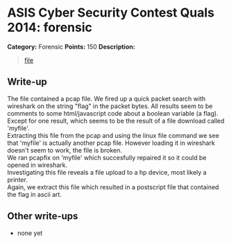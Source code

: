 # ASIS Cyber Security Contest Quals 2014: forensic

**Category:** Forensic
**Points:** 150
**Description:**

> [file](forensic_150_d0a3ca9740270f3b30e56c9cfa3050f3)

## Write-up

The file contained a pcap file. 
We fired up a quick packet search with wireshark on the string "flag" in the packet bytes. All results seem to be comments to some html/javascript code about a boolean variable (a flag).   
Except for one result, which seems to be the result of a file download called 'myfile'.   
Extracting this file from the pcap and using the linux file command we see that 'myfile' is actually another pcap file. However loading it in wireshark doesn't seem to work, the file is broken.   
We ran pcapfix on 'myfile' which succesfully repaired it so it could be opened in wireshark.   
Investigating this file reveals a file upload to a hp device, most likely a printer.   
Again, we extract this file which resulted in a postscript file that contained the flag in ascii art.

## Other write-ups

* none yet
